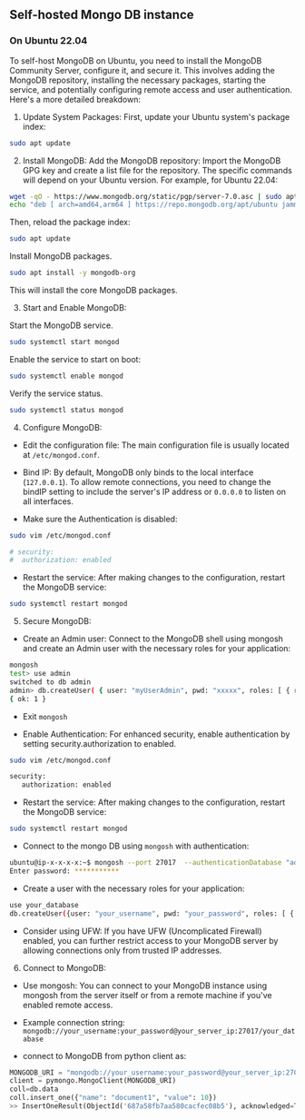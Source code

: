 ## Self-hosted Mongo DB instance

### On Ubuntu 22.04

To self-host MongoDB on Ubuntu, you need to install the MongoDB Community Server, configure it, and secure it. This involves adding the MongoDB repository, installing the necessary packages, starting the service, and potentially configuring remote access and user authentication. 
Here's a more detailed breakdown:

1. Update System Packages:
First, update your Ubuntu system's package index:

```bash
sudo apt update
```

2. Install MongoDB:
Add the MongoDB repository: Import the MongoDB GPG key and create a list file for the repository. The specific commands will depend on your Ubuntu version. For example, for Ubuntu 22.04:

```bash
wget -qO - https://www.mongodb.org/static/pgp/server-7.0.asc | sudo apt-key add - 
echo "deb [ arch=amd64,arm64 ] https://repo.mongodb.org/apt/ubuntu jammy/mongodb-org/7.0 multiverse" | sudo tee /etc/apt/sources.list.d/mongodb-org-7.0.list
```

Then, reload the package index: 

```bash
sudo apt update
```

Install MongoDB packages. 

```bash
sudo apt install -y mongodb-org
```

This will install the core MongoDB packages. 

3. Start and Enable MongoDB:

Start the MongoDB service. 

```bash
sudo systemctl start mongod
```

Enable the service to start on boot:

```bash
sudo systemctl enable mongod
```

Verify the service status. 

```bash
sudo systemctl status mongod
```

4. Configure MongoDB:

* Edit the configuration file: The main configuration file is usually located at `/etc/mongod.conf`. 

* Bind IP: By default, MongoDB only binds to the local interface (`127.0.0.1`). To allow remote connections, you need to change the bindIP setting to include the server's IP address or `0.0.0.0` to listen on all interfaces.
  
* Make sure the Authentication is disabled:

```bash
sudo vim /etc/mongod.conf

# security:
#  authorization: enabled
```
  
* Restart the service: After making changes to the configuration, restart the MongoDB service:

```bash
sudo systemctl restart mongod
```

5. Secure MongoDB: 

* Create an Admin user: Connect to the MongoDB shell using mongosh and create an Admin user with the necessary roles for your application:

```bash
mongosh
test> use admin
switched to db admin
admin> db.createUser( { user: "myUserAdmin", pwd: "xxxxx", roles: [ { role: "userAdminAnyDatabase", db: "admin" }, { role: "readWriteAnyDatabase", db: "admin" } ] } )
{ ok: 1 }
```
* Exit `mongosh`

* Enable Authentication: For enhanced security, enable authentication by setting security.authorization to enabled.

```bash
sudo vim /etc/mongod.conf

security:
   authorization: enabled
```  
* Restart the service: After making changes to the configuration, restart the MongoDB service:

```bash
sudo systemctl restart mongod
```
* Connect to the mongo DB using `mongosh` with authentication:

```bash
ubuntu@ip-x-x-x-x:~$ mongosh --port 27017  --authenticationDatabase "admin" -u "myUserAdmin" -p
Enter password: ***********
```

* Create a user with the necessary roles for your application: 

```bash
use your_database
db.createUser({user: "your_username", pwd: "your_password", roles: [ { role: "readWrite", db: "your_database" } ]})
```

* Consider using UFW: If you have UFW (Uncomplicated Firewall) enabled, you can further restrict access to your MongoDB server by allowing connections only from trusted IP addresses.

6. Connect to MongoDB:

* Use mongosh: You can connect to your MongoDB instance using mongosh from the server itself or from a remote machine if you've enabled remote access.

* Example connection string: `mongodb://your_username:your_password@your_server_ip:27017/your_database `

* connect to MongoDB from python client as:

```python
MONGODB_URI = "mongodb://your_username:your_password@your_server_ip:27017/your_database"
client = pymongo.MongoClient(MONGODB_URI)
coll=db.data
coll.insert_one({"name": "document1", "value": 10})
>> InsertOneResult(ObjectId('687a58fb7aa580cacfec08b5'), acknowledged=True)
```
